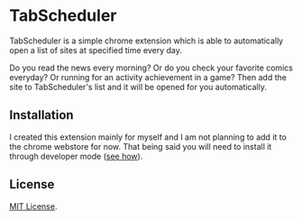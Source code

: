 # TabScheduler
TabScheduler is a simple chrome extension which is able to automatically open a list of sites at specified time every day.

Do you read the news every morning? Or do you check your favorite comics everyday? Or running for an activity achievement in a game? Then add the site to TabScheduler's list and it will be opened for you automatically.

## Installation
I created this extension mainly for myself and I am not planning to add it to the chrome webstore for now. That being said you will need to install it through developer mode ([see how](https://developer.chrome.com/extensions/getstarted#unpacked)).

## License
[MIT License](LICENSE.md).
